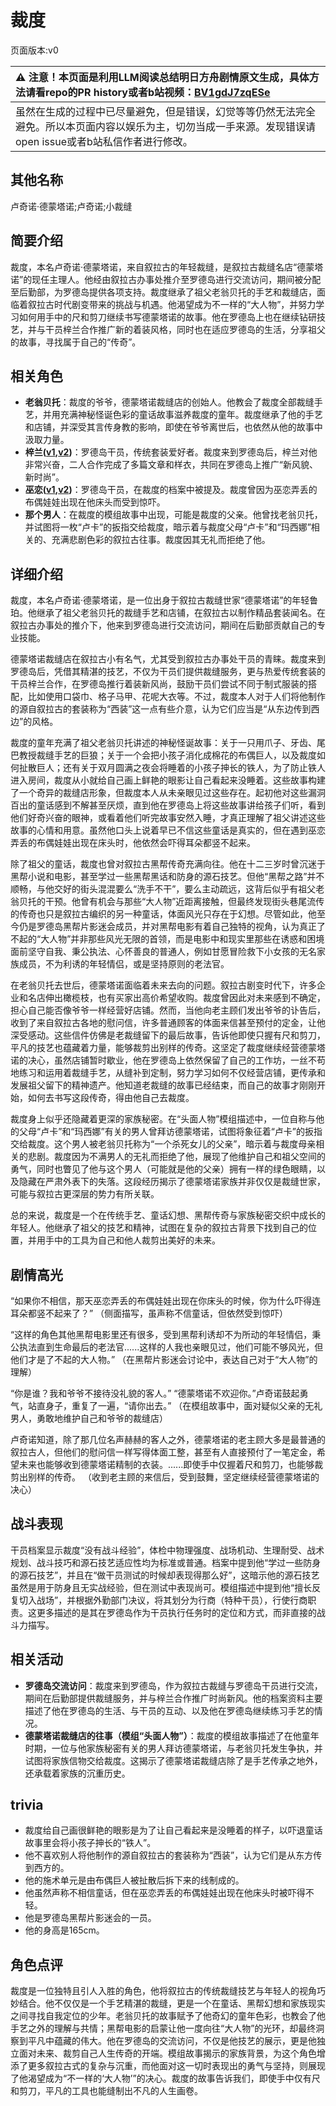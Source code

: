 # 裁度
页面版本:v0
 

| :warning: 注意！本页面是利用LLM阅读总结明日方舟剧情原文生成，具体方法请看repo的PR history或者b站视频：[BV1gdJ7zqESe](https://www.bilibili.com/video/BV1gdJ7zqESe/)         |
|:----------------------------|
| 虽然在生成的过程中已尽量避免，但是错误，幻觉等等仍然无法完全避免。所以本页面内容以娱乐为主，切勿当成一手来源。发现错误请open issue或者b站私信作者进行修改。|



## 其他名称
卢奇诺·德蒙塔诺;卢奇诺;小裁缝
## 简要介绍
裁度，本名卢奇诺·德蒙塔诺，来自叙拉古的年轻裁缝，是叙拉古裁缝名店“德蒙塔诺”的现任主理人。他经由叙拉古办事处推介至罗德岛进行交流访问，期间被分配至后勤部，为罗德岛提供各项支持。裁度继承了祖父老翁贝托的手艺和裁缝店，面临着叙拉古时代剧变带来的挑战与机遇。他渴望成为不一样的“大人物”，并努力学习如何用手中的尺和剪刀继续书写德蒙塔诺的故事。他在罗德岛上也在继续钻研技艺，并与干员梓兰合作推广新的着装风格，同时也在适应罗德岛的生活，分享祖父的故事，寻找属于自己的“传奇”。
## 相关角色
-   **老翁贝托**：裁度的爷爷，德蒙塔诺裁缝店的创始人。他教会了裁度全部裁缝手艺，并用充满神秘怪诞色彩的童话故事滋养裁度的童年。裁度继承了他的手艺和店铺，并深受其言传身教的影响，即使在爷爷离世后，也依然从他的故事中汲取力量。
-   **梓兰([v1](char_278_orchid.md),[v2](../char_v3/char_278_orchid.md))**：罗德岛干员，传统套装爱好者。裁度来到罗德岛后，梓兰对他非常兴奋，二人合作完成了多篇文章和样衣，共同在罗德岛上推广“新风貌、新时尚”。
-   **巫恋([v1](char_254_vodfox.md),[v2](../char_v3/char_254_vodfox.md))**：罗德岛干员，在裁度的档案中被提及。裁度曾因为巫恋弄丢的布偶娃娃出现在他床头而受到惊吓。
-   **那个男人**：在裁度的模组故事中出现，可能是裁度的父亲。他曾找老翁贝托，并试图将一枚“卢卡”的扳指交给裁度，暗示着与裁度父母“卢卡”和“玛西娜”相关的、充满悲剧色彩的叙拉古往事。裁度因其无礼而拒绝了他。
## 详细介绍
裁度，本名卢奇诺·德蒙塔诺，是一位出身于叙拉古裁缝世家“德蒙塔诺”的年轻鲁珀。他继承了祖父老翁贝托的裁缝手艺和店铺，在叙拉古以制作精品套装闻名。在叙拉古办事处的推介下，他来到罗德岛进行交流访问，期间在后勤部贡献自己的专业技能。

德蒙塔诺裁缝店在叙拉古小有名气，尤其受到叙拉古办事处干员的青睐。裁度来到罗德岛后，凭借其精湛的技艺，不仅为干员们提供裁缝服务，更与热爱传统套装的干员梓兰合作，在罗德岛推行着装新风尚，鼓励干员们尝试不同于制式服装的搭配，比如使用口袋巾、格子马甲、花呢大衣等。不过，裁度本人对于人们将他制作的源自叙拉古的套装称为“西装”这一点有些介意，认为它们应当是“从东边传到西边”的风格。

裁度的童年充满了祖父老翁贝托讲述的神秘怪诞故事：关于一只用爪子、牙齿、尾巴教授裁缝手艺的巨狼；关于一个会把小孩子消化成棉花的布偶巨人，以及裁度如何扯散巨人；还有关于双月圆满之夜会将睡着的小孩子抻长的铁人，为了防止铁人进入房间，裁度从小就给自己画上鲜艳的眼影让自己看起来没睡着。这些故事构建了一个奇异的裁缝店形象，但裁度本人从未亲眼见过这些存在。起初他对这些漏洞百出的童话感到不解甚至厌烦，直到他在罗德岛上将这些故事讲给孩子们听，看到他们好奇兴奋的眼神，或看着他们听完故事安然入睡，才真正理解了祖父讲述这些故事的心情和用意。虽然他口头上说着早已不信这些童话是真实的，但在遇到巫恋弄丢的布偶娃娃出现在床头时，他依然会吓得耳朵都竖不起来。

除了祖父的童话，裁度也曾对叙拉古黑帮传奇充满向往。他在十二三岁时曾沉迷于黑帮小说和电影，甚至学过一些黑帮黑话和防身的源石技艺。但他“黑帮之路”并不顺畅，与他交好的街头混混要么“洗手不干”，要么主动疏远，这背后似乎有祖父老翁贝托的干预。他曾有机会与那些“大人物”近距离接触，但最终发现街头巷尾流传的传奇也只是叙拉古编织的另一种童话，体面风光只存在于幻想。尽管如此，他至今仍是罗德岛黑帮片影迷会成员，并对黑帮电影有着自己独特的视角，认为真正了不起的“大人物”并非那些风光无限的首领，而是电影中和现实里那些在诱惑和困境面前坚守自我、秉公执法、心怀善良的普通人，例如甘愿冒险救下小女孩的无名家族成员，不为利诱的年轻情侣，或是坚持原则的老法官。

在老翁贝托去世后，德蒙塔诺面临着未来去向的问题。叙拉古剧变时代下，许多企业和名店伸出橄榄枝，也有买家出高价希望收购。裁度曾因此对未来感到不确定，担心自己能否像爷爷一样经营好店铺。然而，当他向老主顾们发出爷爷的讣告后，收到了来自叙拉古各地的慰问信，许多普通顾客的体面来信甚至预付的定金，让他深受感动。这些信件仿佛是老裁缝留下的最后故事，告诉他即使只握有尺和剪刀，平凡的技艺也蕴藏着力量，能够裁剪出别样的传奇。这坚定了裁度继续经营德蒙塔诺的决心，虽然店铺暂时歇业，他在罗德岛上依然保留了自己的工作坊，一丝不苟地练习和运用着裁缝手艺，从缝补到定制，努力学习如何不仅经营店铺，更传承和发展祖父留下的精神遗产。他知道老裁缝的故事已经结束，而自己的故事才刚刚开始，如何去书写这段传奇，得由他自己去裁度。

裁度身上似乎还隐藏着更深的家族秘密。在“头面人物”模组描述中，一位自称与他的父母“卢卡”和“玛西娜”有关的男人曾拜访德蒙塔诺，试图将象征着“卢卡”的扳指交给裁度。这个男人被老翁贝托称为“一个杀死女儿的父亲”，暗示着与裁度母亲相关的悲剧。裁度因为不满男人的无礼而拒绝了他，展现了他维护自己和祖父空间的勇气，同时也瞥见了他与这个男人（可能就是他的父亲）拥有一样的绿色眼睛，以及隐藏在严肃外表下的失落。这段经历揭示了德蒙塔诺家族并非仅仅是裁缝世家，可能与叙拉古更深层的势力有所关联。

总的来说，裁度是一个在传统手艺、童话幻想、黑帮传奇与家族秘密交织中成长的年轻人。他继承了祖父的技艺和精神，试图在复杂的叙拉古背景下找到自己的位置，并用手中的工具为自己和他人裁剪出美好的未来。
## 剧情高光
“如果你不相信，那天巫恋弄丢的布偶娃娃出现在你床头的时候，你为什么吓得连耳朵都竖不起来了？”
（侧面描写，虽声称不信童话，但依然受到惊吓）

“这样的角色其他黑帮电影里还有很多，受到黑帮利诱却不为所动的年轻情侣，秉公执法直到生命最后的老法官......这样的人我也亲眼见过，他们可能不够风光，但他们才是了不起的大人物。”
（在黑帮片影迷会讨论中，表达自己对于“大人物”的理解）

“你是谁？我和爷爷不接待没礼貌的客人。”
“德蒙塔诺不欢迎你。”卢奇诺鼓起勇气，站直身子，重复了一遍，“请你出去。”
（在模组故事中，面对疑似父亲的无礼男人，勇敢地维护自己和爷爷的裁缝店）

卢奇诺知道，除了那几位名声赫赫的客人之外，德蒙塔诺的老主顾大多是最普通的叙拉古人，但他们的慰问信一样写得体面工整，甚至有人直接预付了一笔定金，希望未来也能够收到德蒙塔诺精制的衣装。......即使手中仅握着尺和剪刀，也能够裁剪出别样的传奇。
（收到老主顾的来信后，受到鼓舞，坚定继续经营德蒙塔诺的决心）
## 战斗表现
干员档案显示裁度“没有战斗经验”，体检中物理强度、战场机动、生理耐受、战术规划、战斗技巧和源石技艺适应性均为标准或普通。档案中提到他“学过一些防身的源石技艺”，并且在“做干员测试的时候却表现得那么好”，这暗示他的源石技艺虽然是用于防身且无实战经验，但在测试中表现尚可。模组描述中提到他“擅长反复切入战场”，并根据外勤部门决议，将其划分为行商（特种干员），行使行商职责。这更多描述的是其在罗德岛作为干员执行任务时的定位和方式，而非直接的战斗力描写。
## 相关活动
-   **罗德岛交流访问**：裁度来到罗德岛，作为叙拉古裁缝与罗德岛干员进行交流，期间在后勤部提供裁缝服务，并与梓兰合作推广时尚新风。他的档案资料主要描述了他在罗德岛的生活、与干员的互动、以及他在罗德岛继续练习手艺的情况。
-   **德蒙塔诺裁缝店的往事（模组“头面人物”）**：裁度的模组故事描述了在他童年时期，一位与他家族秘密有关的男人拜访德蒙塔诺，与老翁贝托发生争执，并试图将家族信物交给裁度。这揭示了德蒙塔诺裁缝店除了是手艺传承之地外，还承载着家族的沉重历史。
## trivia
*   裁度给自己画很鲜艳的眼影是为了让自己看起来是没睡着的样子，以吓退童话故事里会将小孩子抻长的“铁人”。
*   他不喜欢别人将他制作的源自叙拉古的套装称为“西装”，认为它们是从东方传到西方的。
*   他的施术单元是由布偶巨人被扯散后拆下来的线制成的。
*   他虽然声称不相信童话，但在巫恋弄丢的布偶娃娃出现在他床头时被吓得不轻。
*   他是罗德岛黑帮片影迷会的一员。
*   他的身高是165cm。
## 角色点评
裁度是一位独特且引人入胜的角色，他将叙拉古的传统裁缝技艺与年轻人的视角巧妙结合。他不仅仅是一个手艺精湛的裁缝，更是一个在童话、黑帮幻想和家族现实之间寻找自我定位的少年。老翁贝托的故事赋予了他奇幻的童年色彩，也教会了他手艺之外的理解与共情；黑帮电影的启蒙让他一度向往“大人物”的光环，却最终洞察到平凡中蕴藏的伟大。他在罗德岛的交流访问，不仅是他技艺的展示，更是他独立面对未来、裁剪自己人生传奇的开端。模组故事揭示的家族背景，为这个角色增添了更多叙拉古式的复杂与沉重，而他面对这一切时表现出的勇气与坚持，则展现了他渴望成为“不一样的‘大人物’”的决心。裁度的故事告诉我们，即使手中仅有尺和剪刀，平凡的工具也能缝制出不凡的人生画卷。